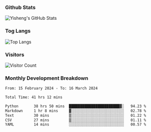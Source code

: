 ### Github Stats
![Yisheng's GitHub Stats](https://github-readme-stats-9qabuvhk1-gongyisheng.vercel.app/api?username=gongyisheng&count_private=true&show_icons=true)
### Tog Langs
![Top Langs](https://github-readme-stats-9qabuvhk1-gongyisheng.vercel.app/api/top-langs/?username=gongyisheng&layout=compact)
### Visitors
![Visitor Count](https://profile-counter.glitch.me/gongyisheng/count.svg)
### Monthly Development Breakdown
<!--START_SECTION:waka-->

```txt
From: 15 February 2024 - To: 16 March 2024

Total Time: 41 hrs 12 mins

Python       38 hrs 50 mins  ███████████████████████▓░   94.23 %
Markdown     1 hr 8 mins     ▓░░░░░░░░░░░░░░░░░░░░░░░░   02.78 %
Text         30 mins         ▒░░░░░░░░░░░░░░░░░░░░░░░░   01.22 %
CSV          27 mins         ▒░░░░░░░░░░░░░░░░░░░░░░░░   01.11 %
YAML         14 mins         ░░░░░░░░░░░░░░░░░░░░░░░░░   00.57 %
```

<!--END_SECTION:waka-->
